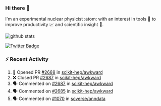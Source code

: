 ### Hi there 👋 

I'm an experimental nuclear physicist :atom: with an interest in tools :wrench: to improve productivity :chart_with_upwards_trend: and scientific insight :telescope:.

![github stats](https://github-readme-stats.vercel.app/api?username=agoose77&show_icons=true&hide_rank=true&hide_title=true&bg_color=30,e76445,904e95&text_color=efe3ec&icon_color=efe3ec)
<!--
**agoose77/agoose77** is a ✨ _special_ ✨ repository because its `README.md` (this file) appears on your GitHub profile.

Here are some ideas to get you started:

- 🔭 I’m currently working on ...
- 🌱 I’m currently learning ...
- 👯 I’m looking to collaborate on ...
- 🤔 I’m looking for help with ...
- 💬 Ask me about ...
- 📫 How to reach me: ...
- 😄 Pronouns: ...
- ⚡ Fun fact: ...
-->

[![Twitter Badge](https://img.shields.io/twitter/follow/agoose77?style=flat-square&logo=Twitter&logoColor=white&color=cornflowerblue)](https://twitter.com/agoose77)

### :zap: Recent Activity

<!--START_SECTION:activity-->
1. 💪 Opened PR [#2688](https://github.com/scikit-hep/awkward/pull/2688) in [scikit-hep/awkward](https://github.com/scikit-hep/awkward)
2. ❌ Closed PR [#2687](https://github.com/scikit-hep/awkward/pull/2687) in [scikit-hep/awkward](https://github.com/scikit-hep/awkward)
3. 🗣 Commented on [#2687](https://github.com/scikit-hep/awkward/pull/2687#issuecomment-1703859527) in [scikit-hep/awkward](https://github.com/scikit-hep/awkward)
4. 🗣 Commented on [#2685](https://github.com/scikit-hep/awkward/pull/2685#issuecomment-1703859472) in [scikit-hep/awkward](https://github.com/scikit-hep/awkward)
5. 🗣 Commented on [#1070](https://github.com/scverse/anndata/pull/1070#issuecomment-1703277214) in [scverse/anndata](https://github.com/scverse/anndata)
<!--END_SECTION:activity-->
